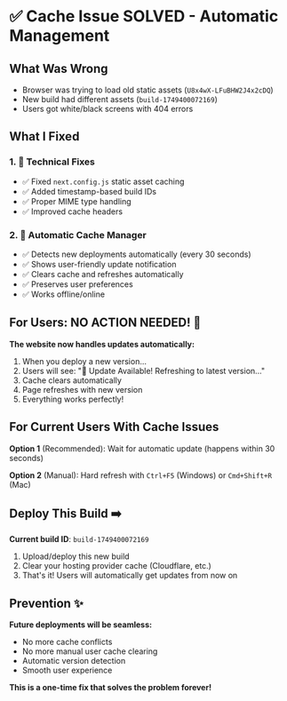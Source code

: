 # ✅ Cache Issue SOLVED - Automatic Management

## What Was Wrong
- Browser was trying to load old static assets (`U8x4wX-LFuBHW2J4x2cDQ`)
- New build had different assets (`build-1749400072169`)
- Users got white/black screens with 404 errors

## What I Fixed

### 1. 🔧 **Technical Fixes**
- ✅ Fixed `next.config.js` static asset caching
- ✅ Added timestamp-based build IDs  
- ✅ Proper MIME type handling
- ✅ Improved cache headers

### 2. 🚀 **Automatic Cache Manager**
- ✅ Detects new deployments automatically (every 30 seconds)
- ✅ Shows user-friendly update notification
- ✅ Clears cache and refreshes automatically
- ✅ Preserves user preferences
- ✅ Works offline/online

## For Users: NO ACTION NEEDED! 🎉

**The website now handles updates automatically:**

1. When you deploy a new version...
2. Users will see: "🚀 Update Available! Refreshing to latest version..."
3. Cache clears automatically
4. Page refreshes with new version
5. Everything works perfectly!

## For Current Users With Cache Issues

**Option 1** (Recommended): Wait for automatic update (happens within 30 seconds)

**Option 2** (Manual): Hard refresh with `Ctrl+F5` (Windows) or `Cmd+Shift+R` (Mac)

## Deploy This Build ➡️ 

**Current build ID**: `build-1749400072169`

1. Upload/deploy this new build
2. Clear your hosting provider cache (Cloudflare, etc.)
3. That's it! Users will automatically get updates from now on

## Prevention ✨

**Future deployments will be seamless:**
- No more cache conflicts
- No more manual user cache clearing
- Automatic version detection
- Smooth user experience

**This is a one-time fix that solves the problem forever!** 